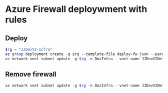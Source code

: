 # Azure Firewall deploywment with rules

## Deploy

```powershell
$rg = "JJDevV2-Infra"
az group deployment create -g $rg --template-file deploy-fw.json --parameters deploy-fw.params.json
az network vnet subnet update -g $rg -n DmzInfra --vnet-name JJDevV2Network --route-table jjdevv2fw-rt
```

## Remove firewall

```powershell
az network vnet subnet update -g $rg -n DmzInfra --vnet-name JJDevV2Network --remove routeTable 
```
